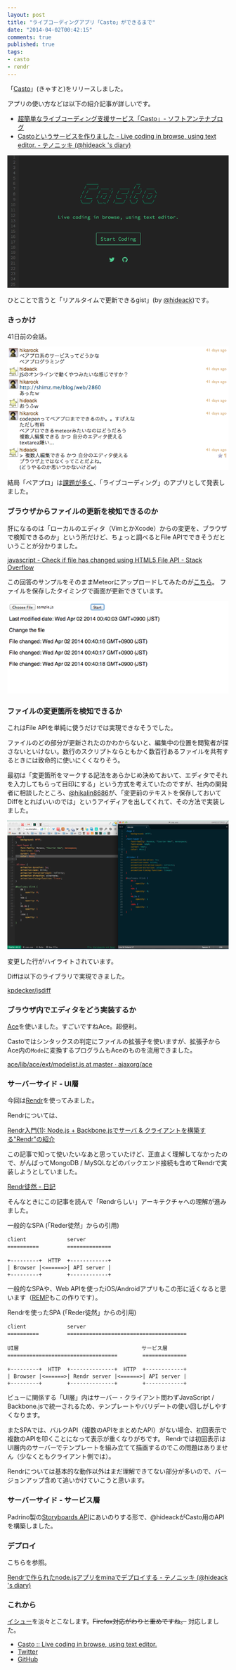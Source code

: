 ```yaml
---
layout: post
title: "ライブコーディングアプリ「Casto」ができるまで"
date: "2014-04-02T00:42:15"
comments: true
published: true
tags: 
- casto
- rendr
---
```


「[Casto](http://ca.storyboards.jp)」(きゃすと)をリリースしました。

<!--more-->

アプリの使い方などは以下の紹介記事が詳しいです。

- [超簡単なライブコーディング支援サービス「Casto」- ソフトアンテナブログ](http://www.softantenna.com/wp/webservice/casto/)
- [Castoというサービスを作りました - Live coding in browse, using text editor. - テノニッキ (@hideack &#39;s diary)](http://hideack.hatenablog.com/entry/2014/03/30/163413)

![](/images/post/casto-01.png)

ひとことで言うと「リアルタイムで更新できるgist」(by [@hideack](https://twitter.com/hideack))です。

### きっかけ

41日前の会話。

![](/images/post/casto-02.png)

結局「ペアプロ」は[課題が多く](https://github.com/hikarock/casto/issues/38#issuecomment-38985343)、「ライブコーディング」のアプリとして発表しました。

### ブラウザからファイルの更新を検知できるのか

肝になるのは「ローカルのエディタ（VimとかXcode）からの変更を、ブラウザで検知できるのか」という所だけど、ちょっと調べるとFile APIでできそうだということが分かりました。

[javascript - Check if file has changed using HTML5 File API - Stack Overflow](http://stackoverflow.com/questions/14284124/check-if-file-has-changed-using-html5-file-api)

この回答のサンプルをそのままMeteorにアップロードしてみたのが[こちら](http://casto.meteor.com/)。
ファイルを保存したタイミングで画面が更新できています。

![](/images/post/casto-03.png)

### ファイルの変更箇所を検知できるか

これはFile APIを単純に使うだけでは実現できなそうでした。

ファイルのどの部分が更新されたのかわからないと、編集中の位置を閲覧者が探さないといけない。数行のスクリプトならともかく数百行あるファイルを共有するときには致命的に使いにくくなりそう。

最初は「変更箇所をマークする記法をあらかじめ決めておいて、エディタでそれを入力してもらって目印にする」という方式を考えていたのですが、社内の開発者に相談したところ、[@hikalin8686](https://twitter.com/hikalin8686)が、「変更前のテキストを保存しておいてDiffをとればいいのでは」というアイディアを出してくれて、その方法で実装しました。

![](/images/post/casto-04.png)

変更した行がハイライトされています。

Diffは以下のライブラリで実現できました。

[kpdecker/jsdiff](https://github.com/kpdecker/jsdiff)

### ブラウザ内でエディタをどう実装するか

[Ace](http://ace.c9.io/#nav=about)を使いました。すごいですねAce。超便利。

Castoではシンタックスの判定にファイルの拡張子を使いますが、拡張子からAce内の`Mode`に変換するプログラムもAceのものを流用できました。

[ace/lib/ace/ext/modelist.js at master · ajaxorg/ace](https://github.com/ajaxorg/ace/blob/master/lib/ace/ext/modelist.js)

### サーバーサイド - UI層

今回は[Rendr](https://github.com/rendrjs/rendr)を使ってみました。

Rendrについては、

[Rendr入門(1): Node.js + Backbone.jsでサーバ & クライアントを構築する"Rendr"の紹介](http://qiita.com/mshk/items/5912dcd4d9fa52ff6371)

この記事で知って使いたいなあと思っていたけど、正直よく理解してなかったので、がんばってMongoDB / MySQLなどのバックエンド接続も含めてRendrで実装しようとしていました。

[Rendr徒然 - 日記](http://d.hatena.ne.jp/koichik/20131207/1386421200)

そんなときにこの記事を読んで「Rendrらしい」アーキテクチャへの理解が進みました。

一般的なSPA (「Reder徒然」からの引用)

```
client             server
==========         ==============

+---------+  HTTP  +------------+
| Browser |<======>| API server |
+---------+        +------------+
```

一般的なSPAや、Web APIを使ったiOS/Androidアプリもこの形に近くなると思います（[REMP](http://www.remp.jp/hello)もこの作りです）。

Rendrを使ったSPA (「Reder徒然」からの引用)

```
client             server
==========         ======================================

UI層                                       サービス層
===================================        ==============

+---------+  HTTP  +--------------+  HTTP  +------------+
| Browser |<======>| Rendr server |<======>| API server |
+---------+        +--------------+        +------------+
```

ビューに関係する「UI層」内はサーバー・クライアント問わずJavaScript / Backbone.jsで統一されるため、テンプレートやバリデートの使い回しがしやすくなります。

またSPAでは、バルクAPI（複数のAPIをまとめたAPI）がない場合、初回表示で複数のAPIを叩くことになって表示が重くなりがちです。
Rendrでは初回表示はUI層内のサーバーでテンプレートを組み立てて描画するのでこの問題はありません（少なくともクライアント側では）。

Rendrについては基本的な動作以外はまだ理解できてない部分が多いので、バージョンアップ含めて追いかけていこうと思います。

### サーバーサイド - サービス層

Padrino製の[Storyboards API](http://www.storyboards.jp)にあいのりする形で、@hideackがCasto用のAPIを構築しました。

### デプロイ

こちらを参照。

[Rendrで作られたnode.jsアプリをminaでデプロイする - テノニッキ (@hideack &#39;s diary)](http://hideack.hatenablog.com/entry/2014/02/22/191700)

### これから

[イシュー](https://github.com/hikarock/casto/issues?state=open)を淡々とこなします。~~Firefox対応がわりと重めですね。~~ 対応しました。

- [Casto :: Live coding in browse, using text editor.](http://ca.storyboards.jp/)
- [Twitter](https://twitter.com/__casto__)
- [GitHub](https://github.com/hikarock/casto)

